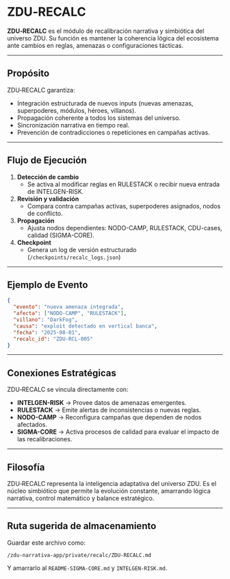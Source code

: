 # ZDU‑RECALC

**ZDU‑RECALC** es el módulo de recalibración narrativa y simbiótica del universo ZDU. Su función es mantener la coherencia lógica del ecosistema ante cambios en reglas, amenazas o configuraciones tácticas.

---

## Propósito

ZDU‑RECALC garantiza:
- Integración estructurada de nuevos inputs (nuevas amenazas, superpoderes, módulos, héroes, villanos).
- Propagación coherente a todos los sistemas del universo.
- Sincronización narrativa en tiempo real.
- Prevención de contradicciones o repeticiones en campañas activas.

---

## Flujo de Ejecución

1. **Detección de cambio**
   - Se activa al modificar reglas en RULESTACK o recibir nueva entrada de INTELGEN-RISK.
2. **Revisión y validación**
   - Compara contra campañas activas, superpoderes asignados, nodos de conflicto.
3. **Propagación**
   - Ajusta nodos dependientes: NODO-CAMP, RULESTACK, CDU-cases, calidad (SIGMA-CORE).
4. **Checkpoint**
   - Genera un log de versión estructurado (`/checkpoints/recalc_logs.json`)

---

## Ejemplo de Evento

```json
{
  "evento": "nueva amenaza integrada",
  "afecta": ["NODO-CAMP", "RULESTACK"],
  "villano": "DarkFog",
  "causa": "exploit detectado en vertical banca",
  "fecha": "2025-08-01",
  "recalc_id": "ZDU-RCL-005"
}
```

---

## Conexiones Estratégicas

ZDU‑RECALC se vincula directamente con:

- **INTELGEN-RISK** → Provee datos de amenazas emergentes.
- **RULESTACK** → Emite alertas de inconsistencias o nuevas reglas.
- **NODO-CAMP** → Reconfigura campañas que dependen de nodos afectados.
- **SIGMA-CORE** → Activa procesos de calidad para evaluar el impacto de las recalibraciones.

---

## Filosofía

ZDU‑RECALC representa la inteligencia adaptativa del universo ZDU. 
Es el núcleo simbiótico que permite la evolución constante, amarrando lógica narrativa, control matemático y balance estratégico.

---

## Ruta sugerida de almacenamiento

Guardar este archivo como:

```
/zdu-narrativa-app/private/recalc/ZDU-RECALC.md
```

Y amarrarlo al `README-SIGMA-CORE.md` y `INTELGEN-RISK.md`.
